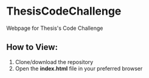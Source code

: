 # ThesisCodeChallenge
Webpage for Thesis's Code Challenge

## How to View:
1. Clone/download the repository
2. Open the __index.html__ file in your preferred browser
